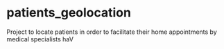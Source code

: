 # patients_geolocation

Project to locate patients in order to facilitate their home appointments by medical specialists
haV

